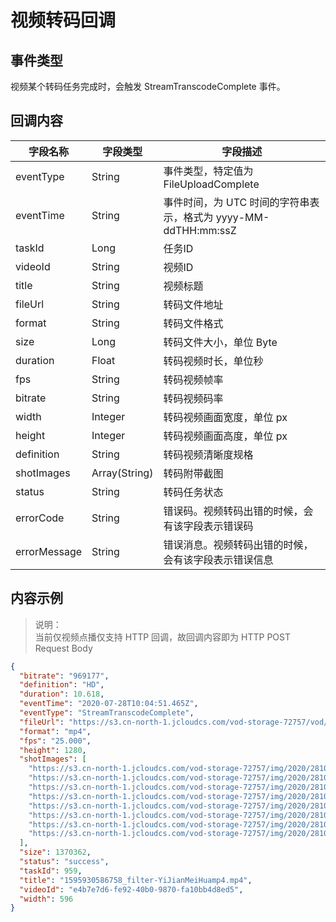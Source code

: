 # 视频转码回调

## 事件类型

视频某个转码任务完成时，会触发 StreamTranscodeComplete 事件。

## 回调内容

|字段名称|字段类型|字段描述|
|--- |--- |--- |
|eventType|String|事件类型，特定值为 FileUploadComplete|
|eventTime|String|事件时间，为 UTC 时间的字符串表示，格式为 yyyy-MM-ddTHH:mm:ssZ|
|taskId|Long|任务ID|
|videoId|String|视频ID|
|title|String|视频标题|
|fileUrl|String|转码文件地址|
|format|String|转码文件格式|
|size|Long|转码文件大小，单位 Byte|
|duration|Float|转码视频时长，单位秒|
|fps|String|转码视频帧率|
|bitrate|String|转码视频码率|
|width|Integer|转码视频画面宽度，单位 px|
|height|Integer|转码视频画面高度，单位 px|
|definition|String|转码视频清晰度规格|
|shotImages|Array(String)|转码附带截图|
|status|String|转码任务状态|
|errorCode|String|错误码。视频转码出错的时候，会有该字段表示错误码|
|errorMessage|String|错误消息。视频转码出错的时候，会有该字段表示错误信息|

## 内容示例

> 说明：<br>
> 当前仅视频点播仅支持 HTTP 回调，故回调内容即为 HTTP POST Request Body

```json
{
  "bitrate": "969177",
  "definition": "HD",
  "duration": 10.618,
  "eventTime": "2020-07-28T10:04:51.465Z",
  "eventType": "StreamTranscodeComplete",
  "fileUrl": "https://s3.cn-north-1.jcloudcs.com/vod-storage-72757/vod/product/28373149/959/1a541c2f55024fae92741e53d604e8f0.mp4",
  "format": "mp4",
  "fps": "25.000",
  "height": 1280,
  "shotImages": [
    "https://s3.cn-north-1.jcloudcs.com/vod-storage-72757/img/2020/28102587/1/img1.jpg",
    "https://s3.cn-north-1.jcloudcs.com/vod-storage-72757/img/2020/28102587/1/img2.jpg",
    "https://s3.cn-north-1.jcloudcs.com/vod-storage-72757/img/2020/28102587/1/img3.jpg",
    "https://s3.cn-north-1.jcloudcs.com/vod-storage-72757/img/2020/28102587/1/img4.jpg",
    "https://s3.cn-north-1.jcloudcs.com/vod-storage-72757/img/2020/28102587/1/img5.jpg",
    "https://s3.cn-north-1.jcloudcs.com/vod-storage-72757/img/2020/28102587/1/img6.jpg",
    "https://s3.cn-north-1.jcloudcs.com/vod-storage-72757/img/2020/28102587/1/img7.jpg",
    "https://s3.cn-north-1.jcloudcs.com/vod-storage-72757/img/2020/28102587/1/img8.jpg"
  ],
  "size": 1370362,
  "status": "success",
  "taskId": 959,
  "title": "1595930586758_filter-YiJianMeiHuamp4.mp4",
  "videoId": "e4b7e7d6-fe92-40b0-9870-fa10bb4d8ed5",
  "width": 596
}
```
